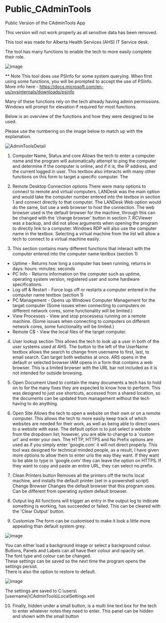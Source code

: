 # Public_CAdminTools
Public Version of the CAdminTools App 

This version will not work properly as all sensitive data has been removed.


This tool was made for Alberta Health Services (AHS) IT Service desk.

The tool has many functions to enable the tech to more easily complete their role.

![image](https://user-images.githubusercontent.com/14237962/160677425-b04251df-8946-4d01-9a84-efb4f9239c1a.png)

** Note This tool does use PSInfo for some system querying. When first using some functions, you will be prompted to accept the use of PSInfo.
More info here - https://docs.microsoft.com/en-us/sysinternals/downloads/psinfo

Many of these functions rely on the tech already having admin permissions. Windows will prompt for elevation if required for most functions.


Below is an overview of the functions and how they were designed to be used.

Please use the numbering on the image below to match up with the explaination.

![AdminToolsDetail](https://user-images.githubusercontent.com/14237962/160680166-9bb37ccf-1cc5-4003-af0f-a17575fc688e.jpg)

1. Computer Name, Status and core
  Allows the tech to enter a computer name and the program will automatically attempt to ping the computer and determine if the computer is online, and if it is, the IP address, and the current logged in user. 
  This textbox also interacts with many other functions on this form to target a specific computer.
  The 

2. Remote Desktop Connection options
  There were many options to connect to remote and virtual computers. LANDesk was the main option and would take the computer number entered into the textbox in section 1 and connect directly to that computer. The LANDesk Web option would do the same, but use a web browser to host the connection. The web browser used is the default browser for the machine, through this can be changed with the 'change browser' button in section 7. RCViewer was a backup, and did not allow arguments when opening the program to directly link to a computer. Windows RDP will also use the computer name in the textbox. Selecting a virtual machine from the list will allow a tech to connect to a virtual machine easily.

3. This section contains many different functions that interact with the computer entered into the computer name textbox (section 1)
  - Uptime - Returns how long a computer has been running, returns in days: hours: minutes: seconds
  - PC Info - Returns information on the computer such as uptime, operating system version, registered user and some hardware specifications.
  - Log off & Restart - Force logs off or restarts a computer entered in the computer name textbox (section 1)
  - PC Management - Opens up Windows Computer Management for the target computer (Some issues when connecting to computers on different network cores, some functionality will be limited.)
  - View Processes - View and stop processess running on a remote machine. (Some issues when connecting to computers on different network cores, some functionality will be limited.)
  - Remote C$ - View the local files of the target computer.

4. User lookup section
  This allows the tech to look up a user in both of the user systems used at AHS. The button to the left of the UserName textbox allows the search to change from username to first, last, to email search.
  Can target both websites at once.
  ARS opens in the default or selected browser
  IAM opens in a form that contains a web browser. This is a limited browser with the URL bar not included as it is not intended for outside browsing.

5. Open Document
  Used to contain the many documents a tech has to hold on to for the many fixes they are expected to know how to perform. This was designed to just use shortcuts, accessed from a shared location, so the documents can be updated from management without the tech having to do anything.

6. Open Site
  Allows the tech to open a website on their own or on a remote computer. This allows the tech to more easily keep track of which websites are needed for their work, as well as being able to direct users to a website with ease.
  The default option is to just select a website from the dropdown list; however, you are able to change to a 'custom url' and enter your own. 
  The HTTP, HTTPS and No Prefix options are used as if you simply enter 'google.com' it will not direct properly. This tool was designed for technical minded people, as a result, I have given more options to allow them to enter urls the way they want. If they want to be able to type in 'google.com' they can leave the option on HTTPS. If they want to copy and paste an entire URL, they can select no prefix.

7. Clean Printers button
    Removes all the printers off the techs local machine, and installs the default printer (set in a powershell script)
  Change Browser
    Changes the default browser that this program uses. Can be different from operating system default browser.

8. Output log
  All functions will trigger an entry in the output log to indicate something is working, has succeeded or failed. This can be cleared with the 'Clear Output' button.

9. Customize
  The form can be customised to make it look a little more appealing than default system grey.
  
  ![image](https://user-images.githubusercontent.com/14237962/160683476-cac793c8-4032-4992-ae67-b01ce160b70c.png)
  
  You can either load a background image or select a background colour.  
  Buttons, Panels and Labels can all have their colour and opacity set.  
  The font type and colour can be changed.  
  These settings can be saved so the next time the program opens the settings persist.  
  There is also the option to restore to default.  

![image](https://user-images.githubusercontent.com/14237962/160684684-2d8f8562-7b14-4f90-a2e4-0ca956de521e.png)

The settings are saved to C:\users\ [username]\CAdminTools\LocalSettings.xml

10. Finally, hidden under a small button, is a multi line text box for the tech to enter whatever notes they need to enter.
  This panel can be hidden and shown with the small button

